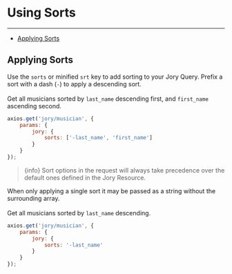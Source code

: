 # Using Sorts

---

- [Applying Sorts](#applying)

<a name="applying"></a>
## Applying Sorts
Use the ```sorts``` or minified ```srt``` key to add sorting to your Jory Query. Prefix a sort with a dash (```-```) to apply a descending sort.  
<br>
Get all musicians sorted by ```last_name``` descending first, and ```first_name``` ascending second.
```javascript
axios.get('jory/musician', {
    params: {
        jory: {
            sorts: ['-last_name', 'first_name']
        }
    }
});
```

> {info} Sort options in the request will always take precedence over the default ones defined in the Jory Resource.

When only applying a single sort it may be passed as a string without the surrounding array.  
<br>
Get all musicians sorted by ```last_name``` descending.
```javascript
axios.get('jory/musician', {
    params: {
        jory: {
            sorts: '-last_name'
        }
    }
});
```

